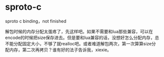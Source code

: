# sproto-c
sproto c binding，not finished

解包时候的内存分配太蛋疼了，先这样吧。如果不需要和lua那些兼容，可以在encode的时候把size保存进去。但是要和lua兼容的话，没想好怎么分配内存，总不能分配固定大小，不够了就realloc吧。或者难道解包两次，第一次算算size分配内存，第二次再拷贝？谁有好的法子告诉我，xiexie。

